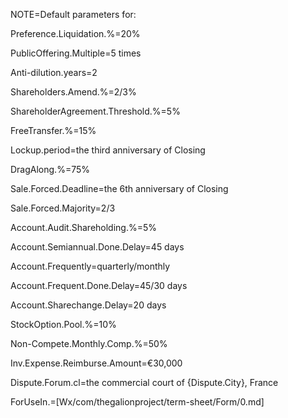 NOTE=Default parameters for: 

Preference.Liquidation.%=20%

PublicOffering.Multiple=5 times

Anti-dilution.years=2

Shareholders.Amend.%=2/3%

ShareholderAgreement.Threshold.%=5%

FreeTransfer.%=15%

Lockup.period=the third anniversary of Closing

DragAlong.%=75%

Sale.Forced.Deadline=the 6th anniversary of Closing

Sale.Forced.Majority=2/3

Account.Audit.Shareholding.%=5%

Account.Semiannual.Done.Delay=45 days

Account.Frequently=quarterly/monthly

Account.Frequent.Done.Delay=45/30 days

Account.Sharechange.Delay=20 days

StockOption.Pool.%=10%

Non-Compete.Monthly.Comp.%=50%

Inv.Expense.Reimburse.Amount=€30,000

Dispute.Forum.cl=the commercial court of {Dispute.City}, France

ForUseIn.=[Wx/com/thegalionproject/term-sheet/Form/0.md]